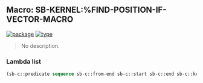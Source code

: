 ## Macro: SB-KERNEL:%FIND-POSITION-IF-VECTOR-MACRO
[![package](https://img.shields.io/badge/Package-SB--KERNEL-5f9ea0.svg?style=social&colorA=999999)](../) [![type](https://img.shields.io/badge/Type-Macro-5f9ea0.svg?style=social&colorA=999999)](../#macro) 

> No description.

### Lambda list
```cl
(sb-c::predicate sequence sb-c::from-end sb-c::start sb-c::end sb-c::key)
```
